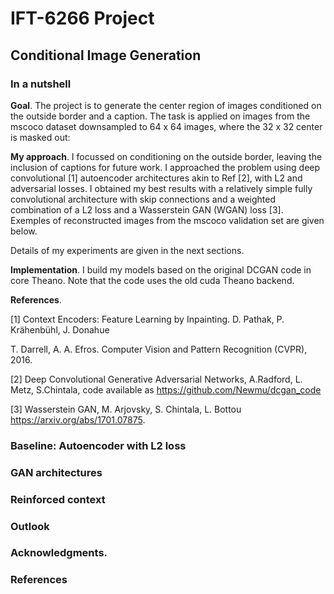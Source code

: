 # IFT-6266 Project

## Conditional Image Generation

### In a nutshell

**Goal**. The project is to generate the center region of images conditioned on the outside border and a caption. 
The task is applied on images from the mscoco dataset downsampled to 64 x 64 images, where the 32 x 32 center is masked out:

**My approach**. I focussed on conditioning on the outside border, leaving the inclusion of captions for future work. 
I approached the problem using deep convolutional [1] autoencoder architectures akin to Ref [2], with L2 and adversarial losses. 
I obtained my best results with a relatively simple fully convolutional architecture with skip connections and a weighted combination of a L2  loss and a Wasserstein GAN (WGAN) loss [3]. Exemples of reconstructed images from the mscoco  validation set are given below.


Details of my experiments are given in the next sections.

**Implementation**.
I build my models based on the original DCGAN code in core Theano. Note that the code uses the old cuda Theano backend.  

**References**.

[1] Context Encoders: Feature Learning by Inpainting. D. Pathak, P. Krähenbühl, J. Donahue

T. Darrell, A. A. Efros. Computer Vision and Pattern Recognition (CVPR), 2016.

[2] Deep Convolutional Generative Adversarial Networks, A.Radford, L. Metz, S.Chintala, code available as  https://github.com/Newmu/dcgan_code

[3] Wasserstein GAN, M. Arjovsky, S. Chintala, L. Bottou https://arxiv.org/abs/1701.07875.


### Baseline: Autoencoder with L2 loss 



### GAN architectures 

### Reinforced context 

### Outlook

### Acknowledgments. 

### References







